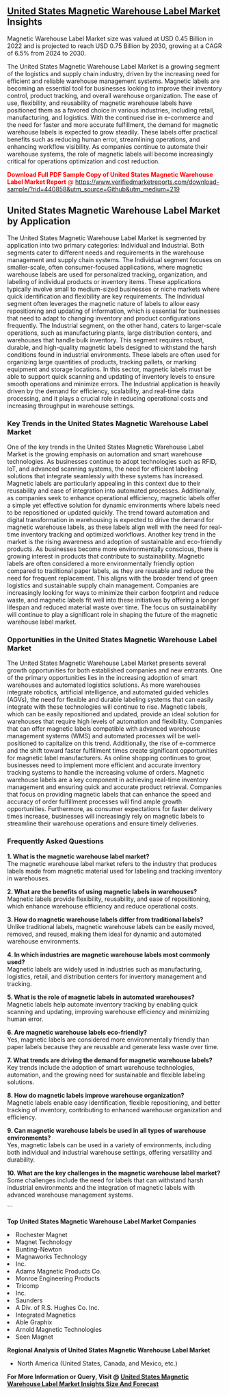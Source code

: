 <h2><a href="https://www.verifiedmarketreports.com/download-sample/?rid=440858&amp;utm_source=Github&amp;utm_medium=219" target="_blank">United States Magnetic Warehouse Label Market</a> Insights</h2><p>Magnetic Warehouse Label Market size was valued at USD 0.45 Billion in 2022 and is projected to reach USD 0.75 Billion by 2030, growing at a CAGR of 6.5% from 2024 to 2030.</p><p> <p>The United States Magnetic Warehouse Label Market is a growing segment of the logistics and supply chain industry, driven by the increasing need for efficient and reliable warehouse management systems. Magnetic labels are becoming an essential tool for businesses looking to improve their inventory control, product tracking, and overall warehouse organization. The ease of use, flexibility, and reusability of magnetic warehouse labels have positioned them as a favored choice in various industries, including retail, manufacturing, and logistics. With the continued rise in e-commerce and the need for faster and more accurate fulfillment, the demand for magnetic warehouse labels is expected to grow steadily. These labels offer practical benefits such as reducing human error, streamlining operations, and enhancing workflow visibility. As companies continue to automate their warehouse systems, the role of magnetic labels will become increasingly critical for operations optimization and cost reduction. <p><span class=""><span style="color: #ff0000;"><strong>Download Full PDF Sample Copy of United States Magnetic Warehouse Label Market Report</strong> @ </span><a href="https://www.verifiedmarketreports.com/download-sample/?rid=440858&amp;utm_source=Github&amp;utm_medium=219" target="_blank">https://www.verifiedmarketreports.com/download-sample/?rid=440858&amp;utm_source=Github&amp;utm_medium=219</a></span></p></p> <h2>United States Magnetic Warehouse Label Market by Application</h2> <p>The United States Magnetic Warehouse Label Market is segmented by application into two primary categories: Individual and Industrial. Both segments cater to different needs and requirements in the warehouse management and supply chain systems. The Individual segment focuses on smaller-scale, often consumer-focused applications, where magnetic warehouse labels are used for personalized tracking, organization, and labeling of individual products or inventory items. These applications typically involve small to medium-sized businesses or niche markets where quick identification and flexibility are key requirements. The Individual segment often leverages the magnetic nature of labels to allow easy repositioning and updating of information, which is essential for businesses that need to adapt to changing inventory and product configurations frequently. The Industrial segment, on the other hand, caters to larger-scale operations, such as manufacturing plants, large distribution centers, and warehouses that handle bulk inventory. This segment requires robust, durable, and high-quality magnetic labels designed to withstand the harsh conditions found in industrial environments. These labels are often used for organizing large quantities of products, tracking pallets, or marking equipment and storage locations. In this sector, magnetic labels must be able to support quick scanning and updating of inventory levels to ensure smooth operations and minimize errors. The Industrial application is heavily driven by the demand for efficiency, scalability, and real-time data processing, and it plays a crucial role in reducing operational costs and increasing throughput in warehouse settings.</p> <h3>Key Trends in the United States Magnetic Warehouse Label Market</h3> <p>One of the key trends in the United States Magnetic Warehouse Label Market is the growing emphasis on automation and smart warehouse technologies. As businesses continue to adopt technologies such as RFID, IoT, and advanced scanning systems, the need for efficient labeling solutions that integrate seamlessly with these systems has increased. Magnetic labels are particularly appealing in this context due to their reusability and ease of integration into automated processes. Additionally, as companies seek to enhance operational efficiency, magnetic labels offer a simple yet effective solution for dynamic environments where labels need to be repositioned or updated quickly. The trend toward automation and digital transformation in warehousing is expected to drive the demand for magnetic warehouse labels, as these labels align well with the need for real-time inventory tracking and optimized workflows. Another key trend in the market is the rising awareness and adoption of sustainable and eco-friendly products. As businesses become more environmentally conscious, there is growing interest in products that contribute to sustainability. Magnetic labels are often considered a more environmentally friendly option compared to traditional paper labels, as they are reusable and reduce the need for frequent replacement. This aligns with the broader trend of green logistics and sustainable supply chain management. Companies are increasingly looking for ways to minimize their carbon footprint and reduce waste, and magnetic labels fit well into these initiatives by offering a longer lifespan and reduced material waste over time. The focus on sustainability will continue to play a significant role in shaping the future of the magnetic warehouse label market. <h3>Opportunities in the United States Magnetic Warehouse Label Market</h3> <p>The United States Magnetic Warehouse Label Market presents several growth opportunities for both established companies and new entrants. One of the primary opportunities lies in the increasing adoption of smart warehouses and automated logistics solutions. As more warehouses integrate robotics, artificial intelligence, and automated guided vehicles (AGVs), the need for flexible and durable labeling systems that can easily integrate with these technologies will continue to rise. Magnetic labels, which can be easily repositioned and updated, provide an ideal solution for warehouses that require high levels of automation and flexibility. Companies that can offer magnetic labels compatible with advanced warehouse management systems (WMS) and automated processes will be well-positioned to capitalize on this trend. Additionally, the rise of e-commerce and the shift toward faster fulfillment times create significant opportunities for magnetic label manufacturers. As online shopping continues to grow, businesses need to implement more efficient and accurate inventory tracking systems to handle the increasing volume of orders. Magnetic warehouse labels are a key component in achieving real-time inventory management and ensuring quick and accurate product retrieval. Companies that focus on providing magnetic labels that can enhance the speed and accuracy of order fulfillment processes will find ample growth opportunities. Furthermore, as consumer expectations for faster delivery times increase, businesses will increasingly rely on magnetic labels to streamline their warehouse operations and ensure timely deliveries. <h3>Frequently Asked Questions</h3> <p><strong>1. What is the magnetic warehouse label market?</strong><br> The magnetic warehouse label market refers to the industry that produces labels made from magnetic material used for labeling and tracking inventory in warehouses.</p> <p><strong>2. What are the benefits of using magnetic labels in warehouses?</strong><br> Magnetic labels provide flexibility, reusability, and ease of repositioning, which enhance warehouse efficiency and reduce operational costs.</p> <p><strong>3. How do magnetic warehouse labels differ from traditional labels?</strong><br> Unlike traditional labels, magnetic warehouse labels can be easily moved, removed, and reused, making them ideal for dynamic and automated warehouse environments.</p> <p><strong>4. In which industries are magnetic warehouse labels most commonly used?</strong><br> Magnetic labels are widely used in industries such as manufacturing, logistics, retail, and distribution centers for inventory management and tracking.</p> <p><strong>5. What is the role of magnetic labels in automated warehouses?</strong><br> Magnetic labels help automate inventory tracking by enabling quick scanning and updating, improving warehouse efficiency and minimizing human error.</p> <p><strong>6. Are magnetic warehouse labels eco-friendly?</strong><br> Yes, magnetic labels are considered more environmentally friendly than paper labels because they are reusable and generate less waste over time.</p> <p><strong>7. What trends are driving the demand for magnetic warehouse labels?</strong><br> Key trends include the adoption of smart warehouse technologies, automation, and the growing need for sustainable and flexible labeling solutions.</p> <p><strong>8. How do magnetic labels improve warehouse organization?</strong><br> Magnetic labels enable easy identification, flexible repositioning, and better tracking of inventory, contributing to enhanced warehouse organization and efficiency.</p> <p><strong>9. Can magnetic warehouse labels be used in all types of warehouse environments?</strong><br> Yes, magnetic labels can be used in a variety of environments, including both individual and industrial warehouse settings, offering versatility and durability.</p> <p><strong>10. What are the key challenges in the magnetic warehouse label market?</strong><br> Some challenges include the need for labels that can withstand harsh industrial environments and the integration of magnetic labels with advanced warehouse management systems.</p> ```</p><p><strong>Top United States Magnetic Warehouse Label Market Companies</strong></p><div data-test-id=""><p><li>Rochester Magnet</li><li> Magnet Technology</li><li> Bunting-Newton</li><li> Magnaworks Technology</li><li> Inc.</li><li> Adams Magnetic Products Co.</li><li> Monroe Engineering Products</li><li> Tricomp</li><li> Inc.</li><li> Saunders</li><li> A Div. of R.S. Hughes Co. Inc.</li><li> Integrated Magnetics</li><li> Able Graphix</li><li> Arnold Magnetic Technologies</li><li> Seen Magnet</li></p><div><strong>Regional Analysis of&nbsp;United States Magnetic Warehouse Label Market</strong></div><ul><li dir="ltr"><p dir="ltr">North America&nbsp;(United States, Canada, and Mexico, etc.)</p></li></ul><p><strong>For More Information or Query, Visit @&nbsp;</strong><strong><a href="https://www.verifiedmarketreports.com/product/magnetic-warehouse-label-market/?utm_source=Github&amp;utm_medium=219" target="_blank">United States Magnetic Warehouse Label Market Insights Size And Forecast</a></strong></p></div>
